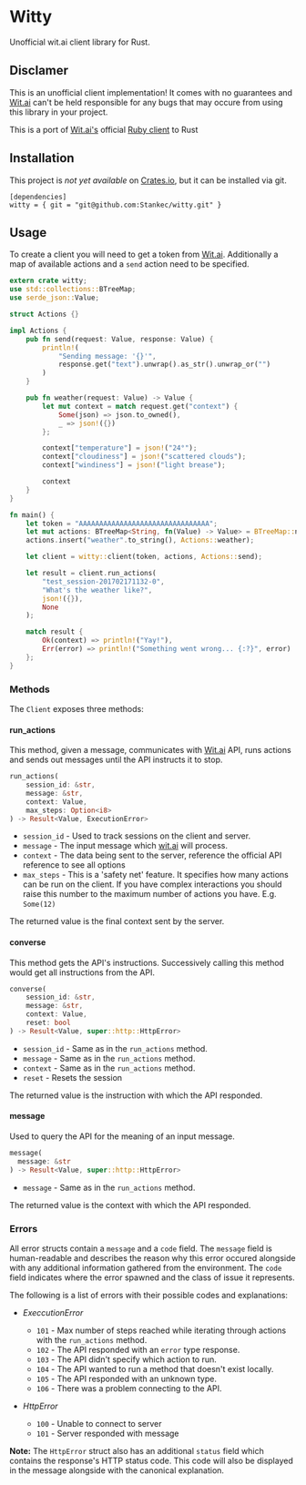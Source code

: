 # Witty

Unofficial wit.ai client library for Rust.

## Disclamer

This is an unofficial client implementation! It comes with no guarantees and
[Wit.ai](https://wit.ai/) can't be held responsible for any bugs that may occure
from using this library in your project.

This is a port of [Wit.ai's](https://wit.ai/) official
[Ruby client](https://github.com/wit-ai/wit-ruby) to Rust

## Installation

This project is _not yet available_ on [Crates.io](https://crates.io/), but
it can be installed via git.

```Cargo
[dependencies]
witty = { git = "git@github.com:Stankec/witty.git" }
```

## Usage

To create a client you will need to get a token from [Wit.ai](https://wit.ai/).
Additionally a map of available actions and a `send` action need to be
specified.

```Rust
extern crate witty;
use std::collections::BTreeMap;
use serde_json::Value;

struct Actions {}

impl Actions {
    pub fn send(request: Value, response: Value) {
        println!(
            "Sending message: '{}'",
            response.get("text").unwrap().as_str().unwrap_or("")
        )
    }

    pub fn weather(request: Value) -> Value {
        let mut context = match request.get("context") {
            Some(json) => json.to_owned(),
            _ => json!({})
        };

        context["temperature"] = json!("24°");
        context["cloudiness"] = json!("scattered clouds");
        context["windiness"] = json!("light brease");

        context
    }
}

fn main() {
    let token = "AAAAAAAAAAAAAAAAAAAAAAAAAAAAAAAA";
    let mut actions: BTreeMap<String, fn(Value) -> Value> = BTreeMap::new();
    actions.insert("weather".to_string(), Actions::weather);

    let client = witty::client(token, actions, Actions::send);

    let result = client.run_actions(
        "test_session-201702171132-0",
        "What's the weather like?",
        json!({}),
        None
    );

    match result {
        Ok(context) => println!("Yay!"),
        Err(error) => println!("Something went wrong... {:?}", error)
    };
}
```

### Methods

The `Client` exposes three methods:

#### run_actions

This method, given a message, communicates with [Wit.ai](https://wit.ai/) API,
runs actions and sends out messages until the API instructs it to stop.

```Rust
run_actions(
    session_id: &str,
    message: &str,
    context: Value,
    max_steps: Option<i8>
) -> Result<Value, ExecutionError>
```

* `session_id` - Used to track sessions on the client and server.
* `message` - The input message which [wit.ai](https://wit.ai/) will process.
* `context` - The data being sent to the server, reference the official API reference to see all options
* `max_steps` - This is a 'safety net' feature. It specifies how many actions can be run on the client. If you have complex interactions you should raise this number to the maximum number of actions you have. E.g. `Some(12)`

The returned value is the final context sent by the server.

#### converse

This method gets the API's instructions. Successively calling this method would
get all instructions from the API.

```Rust
converse(
    session_id: &str,
    message: &str,
    context: Value,
    reset: bool
) -> Result<Value, super::http::HttpError>
```

* `session_id` - Same as in the `run_actions` method.
* `message` - Same as in the `run_actions` method.
* `context` - Same as in the `run_actions` method.
* `reset` - Resets the session

The returned value is the instruction with which the API responded.

#### message

Used to query the API for the meaning of an input message.

```Rust
message(
  message: &str
) -> Result<Value, super::http::HttpError>
```

* `message` - Same as in the `run_actions` method.

The returned value is the context with which the API responded.

### Errors

All error structs contain a `message` and a `code` field. The `message` field is
human-readable and describes the reason why this error occured alongside with
any additional information gathered from the environment. The `code` field
indicates where the error spawned and the class of issue it represents.

The following is a list of errors with their possible codes and
explanations:

* _ExeccutionError_
  * `101` - Max number of steps reached while iterating through actions with the `run_actions` method.
  * `102` - The API responded with an `error` type response.
  * `103` - The API didn't specify which action to run.
  * `104` - The API wanted to run a method that doesn't exist locally.
  * `105` - The API responded with an unknown type.
  * `106` - There was a problem connecting to the API.

* _HttpError_
  * `100` - Unable to connect to server
  * `101` - Server responded with message

__Note:__ The `HttpError` struct also has an additional `status` field which
contains the response's HTTP status code. This code will also be displayed in
the message alongside with the canonical explanation.
